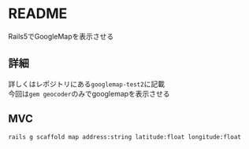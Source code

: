 # README
Rails5でGoogleMapを表示させる
## 詳細
詳しくはレポジトリにある`googlemap-test2`に記載  
今回は`gem geocoder`のみでgooglemapを表示させる  

## MVC
`rails g scaffold map address:string latitude:float longitude:float`
